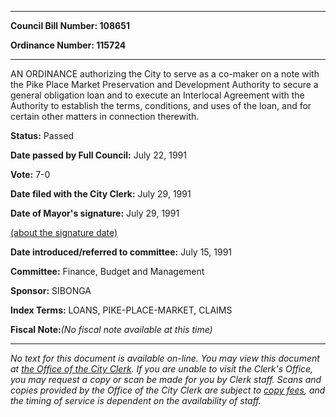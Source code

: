 

********

**Council Bill Number: 108651**
   
**Ordinance Number: 115724**
********

 AN ORDINANCE authorizing the City to serve as a co-maker on a note with the Pike Place Market Preservation and Development Authority to secure a general obligation loan and to execute an Interlocal Agreement with the Authority to establish the terms, conditions, and uses of the loan, and for certain other matters in connection therewith.

**Status:** Passed
   
**Date passed by Full Council:** July 22, 1991
   
**Vote:** 7-0
   
**Date filed with the City Clerk:** July 29, 1991
   
**Date of Mayor's signature:** July 29, 1991
   
[(about the signature date)](/~public/approvaldate.htm)
   
   
   
**Date introduced/referred to committee:** July 15, 1991
   
**Committee:** Finance, Budget and Management
   
**Sponsor:** SIBONGA
   
   
**Index Terms:** LOANS, PIKE-PLACE-MARKET, CLAIMS

**Fiscal Note:**_(No fiscal note available at this time)_
********

_No text for this document is available on-line. You may view this document at [the Office of the City Clerk](http://www.seattle.gov/leg/clerk/contactUs.htm). If you are unable to visit the Clerk's Office, you may request a copy or scan be made for you by Clerk staff. Scans and copies provided by the Office of the City Clerk are subject to [copy fees](http://clerk.seattle.gov/~public/clerkfees.htm), and the timing of service is dependent on the availability of staff._

